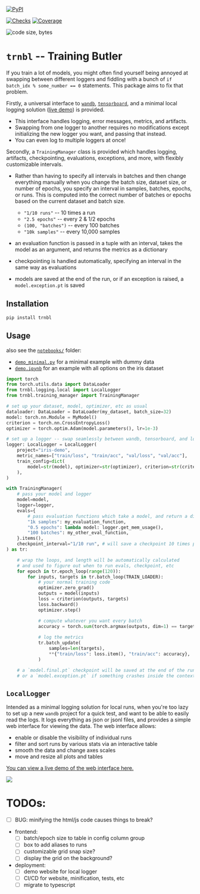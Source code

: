 [![PyPI](https://img.shields.io/pypi/v/trnbl)](https://pypi.org/project/trnbl/)
<!-- ![PyPI - Downloads](https://img.shields.io/pypi/dm/trnbl) -->
[![Checks](https://github.com/mivanit/trnbl/actions/workflows/checks.yml/badge.svg)](https://github.com/mivanit/trnbl/actions/workflows/checks.yml)
[![Coverage](docs/coverage/coverage.svg)](docs/coverage/coverage.txt)
<!-- ![GitHub commit activity](https://img.shields.io/github/commit-activity/t/mivanit/trnbl) -->
<!-- ![GitHub closed pull requests](https://img.shields.io/github/issues-pr-closed/mivanit/trnbl) -->
![code size, bytes](https://img.shields.io/github/languages/code-size/mivanit/trnbl)

# `trnbl` -- **Tr**ai**n**ing **B**ut**l**er

If you train a lot of models, you might often find yourself being annoyed at swapping between different loggers and fiddling with a bunch of `if batch_idx % some_number == 0` statements. This package aims to fix that problem.

Firstly, a universal interface to [`wandb`](https://github.com/wandb/wandb), [`tensorboard`](https://github.com/tensorflow/tensorboard), and a minimal local logging solution ([live demo](https://miv.name/trnbl/iris-demo/index.html)) is provided. 

- This interface handles logging, error messages, metrics, and artifacts.
- Swapping from one logger to another requires no modifications except initializing the new logger you want, and passing that instead. 
- You can even log to multiple loggers at once!

Secondly, a `TrainingManager` class is provided which handles logging, artifacts, checkpointing, evaluations, exceptions, and more, with flexibly customizable intervals.

- Rather than having to specify all intervals in batches and then change everything manually when you change the batch size, dataset size, or number of epochs, you specify an interval in samples, batches, epochs, or runs. This is computed into the correct number of batches or epochs based on the current dataset and batch size.
    - `"1/10 runs"` -- 10 times a run
    - `"2.5 epochs"` -- every 2 & 1/2 epochs
    - `(100, "batches")` -- every 100 batches
    - `"10k samples"` -- every 10,000 samples

- an evaluation function is passed in a tuple with an interval, takes the model as an argument, and returns the metrics as a dictionary

- checkpointing is handled automatically, specifying an interval in the same way as evaluations

- models are saved at the end of the run, or if an exception is raised, a `model.exception.pt` is saved

## Installation

```
pip install trnbl
```

## Usage

also see the [`notebooks/`](https://github.com/mivanit/trnbl/tree/main/notebooks) folder:
 - [`demo_minimal.py`]([notebooks/](https://github.com/mivanit/trnbl/tree/main/notebooks)demo_minimal.ipynb) for a minimal example with dummy data
 - [`demo.ipynb`]([notebooks/](https://github.com/mivanit/trnbl/tree/main/notebooks)demo.ipynb) for an example with all options on the iris dataset

```python
import torch
from torch.utils.data import DataLoader
from trnbl.logging.local import LocalLogger
from trnbl.training_manager import TrainingManager

# set up your dataset, model, optimizer, etc as usual
dataloader: DataLoader = DataLoader(my_dataset, batch_size=32)
model: torch.nn.Module = MyModel()
criterion = torch.nn.CrossEntropyLoss()
optimizer = torch.optim.Adam(model.parameters(), lr=1e-3)

# set up a logger -- swap seamlessly between wandb, tensorboard, and local logging
logger: LocalLogger = LocalLogger(
    project="iris-demo",
    metric_names=["train/loss", "train/acc", "val/loss", "val/acc"],
    train_config=dict(
		model=str(model), optimizer=str(optimizer), criterion=str(criterion)
	),
)

with TrainingManager(
	# pass your model and logger
    model=model,
    logger=logger,
    evals={
		# pass evaluation functions which take a model, and return a dict of metrics
        "1k samples": my_evaluation_function,
        "0.5 epochs": lambda model: logger.get_mem_usage(),
		"100 batches": my_other_eval_function,
    }.items(),
    checkpoint_interval="1/10 run", # will save a checkpoint 10 times per run
) as tr:

	# wrap the loops, and length will be automatically calculated
	# and used to figure out when to run evals, checkpoint, etc
    for epoch in tr.epoch_loop(range(120)):
        for inputs, targets in tr.batch_loop(TRAIN_LOADER):
			# your normal training code
            optimizer.zero_grad()
            outputs = model(inputs)
            loss = criterion(outputs, targets)
            loss.backward()
            optimizer.step()

			# compute whatever you want every batch
            accuracy = torch.sum(torch.argmax(outputs, dim=1) == targets).item() / len(targets)
            
			# log the metrics
            tr.batch_update(
                samples=len(targets),
                **{"train/loss": loss.item(), "train/acc": accuracy},
            )

	# a `model.final.pt` checkpoint will be saved at the end of the run,
	# or a `model.exception.pt` if something crashes inside the context
```



## `LocalLogger`

Intended as a minimal logging solution for local runs, when you're too lazy to set up a new `wandb` project for a quick test, and want to be able to easily read the logs. It logs everything as json or jsonl files, and provides a simple web interface for viewing the data. The web interface allows:

- enable or disable the visibility of individual runs
- filter and sort runs by various stats via an interactive table
- smooth the data and change axes scales
- move and resize all plots and tables

[You can view a live demo of the web interface here.](https://miv.name/trnbl/iris-demo/index.html)

[![](docs/assets/trnbl-dashboard.png)](https://miv.name/trnbl/iris-demo/index.html)


# TODOs:

- [ ] BUG: minifying the html/js code causes things to break?

- frontend:
	- [ ] batch/epoch size to table in config column group
	- [ ] box to add aliases to runs
	- [ ] customizable grid snap size? 
	- [ ] display the grid on the background?

- deployment:
	- [ ] demo website for local logger
	- [ ] CI/CD for website, minification, tests, etc
	- [ ] migrate to typescript